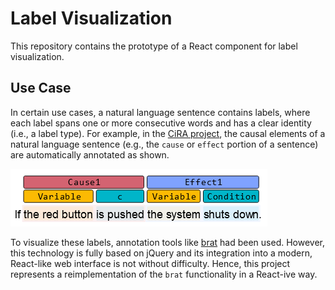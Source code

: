 # Label Visualization

This repository contains the prototype of a React component for label visualization. 

## Use Case

In certain use cases, a natural language sentence contains labels, where each label spans one or more consecutive words and has a clear identity (i.e., a label type). For example, in the [CiRA project](www.cira.bth.se), the causal elements of a natural language sentence (e.g., the `cause` or `effect` portion of a sentence) are automatically annotated as shown.

![visualization of CiRA annotation](./figures/visualization-demo.PNG)

To visualize these labels, annotation tools like [brat](https://brat.nlplab.org/) had been used. However, this technology is fully based on jQuery and its integration into a modern, React-like web interface is not without difficulty. Hence, this project represents a reimplementation of the `brat` functionality in a React-ive way.